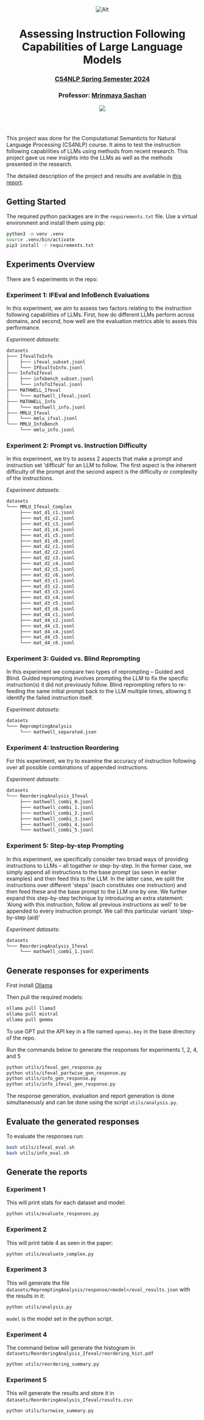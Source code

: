 <div align="center">

![Alt](assets/eth_logo.png "Title")
# Assessing Instruction Following Capabilities of Large Language Models
### [CS4NLP Spring Semester 2024](https://www.mrinmaya.io/teaching_csnlp24)
### Professor: [Mrinmaya Sachan](https://www.mrinmaya.io/)


<a href="#">
    <img src="https://img.shields.io/badge/Python-3.8--3.12-1cb855">
</a>

<br/><br/>
</div>


This project was done for the Computational Semanticts for Natural Language Processing (CS4NLP) course. 
It aims to test the instruction following capabilities of LLMs using methods from recent research. 
This project gave us new insights into the LLMs as well as the methods presented in the research.


The detailed description of the project and results are available in [this report](assets/report.pdf).

## Getting Started

The required python packages are in the `requirements.txt` file. Use a virtual environment and install them using pip:

```bash
python3 -m venv .venv
source .venv/bin/activate
pip3 install -r requirements.txt
```

## Experiments Overview

There are 5 experiments in the repo:

### Experiment 1: IFEval and InfoBench Evaluations

In this experiment, we aim to assess two factors relating to the instruction following capabilities of LLMs.
First, how do different LLMs perform across domains, and second, how well are the evaluation metrics able to asses this performance.

*Experiment datasets*: 
```bash
datasets
├─── IfevalToInfo
│    ├─── ifeval_subset.jsonl
│    └─── IFEvaltoInfo.jsonl
├─── InfoToIfeval
│    ├─── infobench_subset.jsonl
│    └─── infoToIfeval.jsonl
├─── MATHWELL_Ifeval
│    └─── mathwell_ifeval.jsonl
├─── MATHWELL_Info
│    └─── mathwell_info.jsonl
├─── MMLU_Ifeval
│    └─── mmlu_ifval.jsonl
└─── MMLU_InfoBench
     └─── mmlu_info.jsonl
```

### Experiment 2: Prompt vs. Instruction Difficulty

In this experiment, we try to
assess 2 aspects that make a prompt and instruction
set 'difficult' for an LLM to follow.
The first aspect is the inherent difficulty of the prompt and the second aspect is the difficulty or complexity of the instructions.

*Experiment datasets*: 
```bash
datasets
└─── MMLU_Ifeval_Complex
     ├─── mat_d1_c1.jsonl
     ├─── mat_d1_c2.jsonl
     ├─── mat_d1_c3.jsonl
     ├─── mat_d1_c4.jsonl
     ├─── mat_d1_c5.jsonl
     ├─── mat_d1_c6.jsonl
     ├─── mat_d2_c1.jsonl
     ├─── mat_d2_c2.jsonl
     ├─── mat_d2_c3.jsonl
     ├─── mat_d2_c4.jsonl
     ├─── mat_d2_c5.jsonl
     ├─── mat_d2_c6.jsonl
     ├─── mat_d3_c1.jsonl
     ├─── mat_d3_c2.jsonl
     ├─── mat_d3_c3.jsonl
     ├─── mat_d3_c4.jsonl
     ├─── mat_d3_c5.jsonl
     ├─── mat_d3_c6.jsonl
     ├─── mat_d4_c1.jsonl
     ├─── mat_d4_c2.jsonl
     ├─── mat_d4_c3.jsonl
     ├─── mat_d4_c4.jsonl
     ├─── mat_d4_c5.jsonl
     └─── mat_d4_c6.jsonl
```

### Experiment 3: Guided vs. Blind Reprompting

In this experiment we compare two types of reprompting – Guided
and Blind. Guided reprompting involves prompting the LLM to fix the specific instruction(s) it did not previously follow. Blind reprompting refers to re-feeding the same initial prompt back to the LLM multiple times, allowing it identify the failed instruction itself.

*Experiment datasets*: 
```bash
datasets
└─── RepromptingAnalysis
     └─── mathwell_separated.json
```

### Experiment 4: Instruction Reordering

For this experiment, we try to examine the accuracy of instruction following over all possible combinations of appended instructions.

*Experiment datasets*: 
```bash
datasets
└─── ReorderingAnalysis_Ifeval
     ├─── mathwell_combi_0.jsonl
     ├─── mathwell_combi_1.jsonl
     ├─── mathwell_combi_2.jsonl
     ├─── mathwell_combi_3.jsonl
     ├─── mathwell_combi_4.jsonl
     └─── mathwell_combi_5.jsonl
```

### Experiment 5: Step-by-step Prompting

In this experiment, we specifically consider two broad
ways of providing instructions to LLMs – all together or step-by-step. In the former case, we simply append all instructions to the base prompt (as seen
in earlier examples) and then feed this to the LLM.
In the latter case, we split the instructions over different
'steps' (each constitutes one instruction) and then
feed these and the base prompt to the LLM one by
one. We further expand this step-by-step technique
by introducing an extra statement: 'Along with this
instruction, follow all previous instructions as well'
to be appended to every instruction prompt. We
call this particular variant 'step-by-step
(aid)'

*Experiment datasets*: 
```bash
datasets
└─── ReorderingAnalysis_Ifeval
     └─── mathwell_combi_1.jsonl
```

## Generate responses for experiments

First install [Ollama](https://ollama.com)

Then pull the required models:
```bash
ollama pull llama3
ollama pull mistral
ollama pull gemma
```

To use GPT put the API key in a file named `openai.key` in the base directory of the repo.

Run the commands below to generate the responses for experiments 1, 2, 4, and 5
```bash
python utils/ifeval_gen_response.py 
python utils/ifeval_partwise_gen_response.py
python utils/info_gen_response.py
python utils/info_ifeval_gen_response.py
```

The response generation, evaluation and report generation is done simultaneously and can be done using the script `utils/analysis.py`.

## Evaluate the generated responses

To evaluate the responses run:
```bash
bash utils/ifeval_eval.sh
bash utils/info_eval.sh
```

## Generate the reports

### Experiment 1
This will print stats for each dataset and model:
```bash
python utils/evaluate_responses.py
```

### Experiment 2
This will print table 4 as seen in the paper:
```bash
python utils/evaluate_complex.py
```

### Experiment 3
This will generate the file `datasets/RepromptingAnalysis/response/<model>/eval_results.json` with the results in it:
```bash
python utils/analysis.py
```

`model` is the model set in the python script.

### Experiment 4
The command below will generate the histogram in `datasets/ReorderingAnalysis_Ifeval/reordering_hist.pdf`
```bash
python utils/reordering_summary.py
```

### Experiment 5
This will generate the results and store it in
`datasets/ReorderingAnalysis_Ifeval/results.csv`:
```bash
python utils/turnwise_summary.py
```
